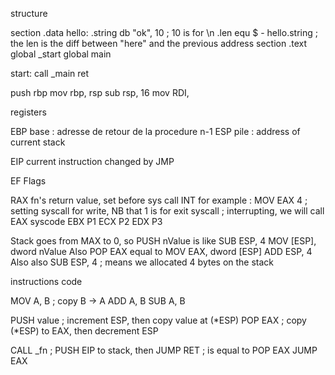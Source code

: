 structure

section .data
hello:
		.string db "ok", 10 		; 10 is for \n
		.len equ $ - hello.string	; the len is the diff between "here" and the previous address
section .text
		global _start
		global main

start:
	call _main
	ret

push	rbp
mov		rbp, rsp
sub		rsp, 16
mov		RDI, 

registers

EBP		base : adresse de retour de la procedure n-1
ESP		pile : address of current stack 

EIP		current instruction
	changed by JMP

EF		Flags

RAX		fn's return value, set before sys call INT
		for example :
		MOV EAX 4	; setting syscall for write, NB that 1 is for exit
		syscall	; interrupting, we will call EAX syscode
EBX		P1
ECX		P2
EDX		P3

Stack goes from MAX to 0, so 
	PUSH nValue 
	is like 
	SUB ESP, 4
	MOV [ESP], dword nValue
Also
	POP EAX
	equal to
	MOV EAX, dword [ESP]
	ADD ESP, 4
Also also
	SUB ESP, 4 	; means we allocated 4 bytes on the stack	

instructions code

MOV 	A, B	; copy B -> A
ADD		A, B
SUB		A, B

PUSH	value	; increment ESP, then copy value at (*ESP)
POP 	EAX		; copy (*ESP) to EAX, then decrement ESP


CALL	_fn		; PUSH EIP to stack, then JUMP
RET				; is equal to
					POP 	EAX
					JUMP	EAX

